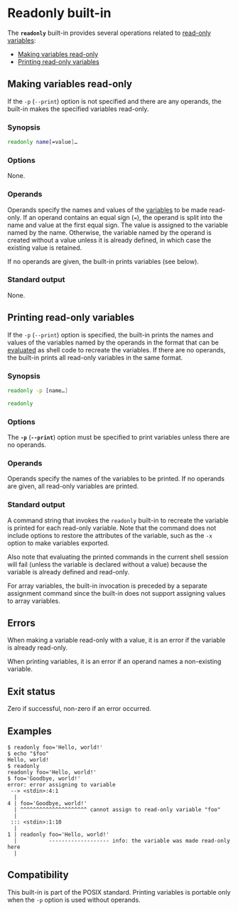 # Readonly built-in

The **`readonly`** built-in provides several operations related to [read-only variables](../language/parameters/variables.md#read-only-variables):

- [Making variables read-only](#making-variables-read-only)
- [Printing read-only variables](#printing-read-only-variables)
<!--
- [Making functions read-only](#making-functions-read-only)
- [Printing read-only functions](#printing-read-only-functions)
-->

## Making variables read-only

If the `-p` (`--print`)<!-- TODO: or `-f` (`--functions`) --> option is not specified and there are any operands, the built-in makes the specified variables read-only.

### Synopsis

```sh
readonly name[=value]…
```

### Options

None.

### Operands

Operands specify the names and values of the [variables] to be made read-only. If an operand contains an equal sign (`=`), the operand is split into the name and value at the first equal sign. The value is assigned to the variable named by the name. Otherwise, the variable named by the operand is created without a value unless it is already defined, in which case the existing value is retained.

If no operands are given, the built-in prints variables (see below).

### Standard output

None.

## Printing read-only variables

If the `-p` (`--print`) option is specified<!-- TODO: and the `-f` (`--functions`) option is not specified -->, the built-in prints the names and values of the variables named by the operands in the format that can be [evaluated](eval.md) as shell code to recreate the variables. If there are no operands<!-- TODO: and the `-f` (`--functions`) option is not specified-->, the built-in prints all read-only variables in the same format.

### Synopsis

```sh
readonly -p [name…]
```

```sh
readonly
```

### Options

The **`-p`** (**`--print`**) option must be specified to print variables unless there are no operands.

### Operands

Operands specify the names of the variables to be printed. If no operands are given, all read-only variables are printed.

### Standard output

A command string that invokes the `readonly` built-in to recreate the variable is printed for each read-only variable. Note that the command does not include options to restore the attributes of the variable, such as the `-x` option to make variables exported.

Also note that evaluating the printed commands in the current shell session will fail (unless the variable is declared without a value) because the variable is already defined and read-only.

For array variables, the built-in invocation is preceded by a separate assignment command since the built-in does not support assigning values to array variables.

<!-- TODO
## Making functions read-only

If the `-f` (`--functions`) option is specified, the built-in makes the specified functions read-only.

### Synopsis

```sh
readonly -f name…
```

### Options

The **`-f`** (**`--functions`**) option must be specified to make functions
read-only.

### Operands

Operands specify the names of the functions to be made read-only.

### Standard output

None.

## Printing read-only functions

If the `-f` (`--functions`) and `-p` (`--print`) options are specified, the built-in prints the attributes and definitions of the shell functions named by the operands in the format that can be [evaluated](crate::eval) as shell code to recreate the functions. If there are no operands and the `-f` (`--functions`) option is specified, the built-in prints all read-only functions in the same format.

### Synopsis

```sh
readonly -fp [name…]
```

```sh
readonly -f
```

### Options

The **`-f`** (**`--functions`**) and **`-p`** (**`--print`**) options must be specified to print functions. The `-p` option may be omitted if there are no operands.

### Operands

Operands specify the names of the functions to be printed. If no operands are given, all read-only functions are printed.

### Standard output

A command string of a function definition command is printed for each function, followed by a simple command invoking the `readonly` built-in to make the function read-only.

Note that executing the printed commands in the current context will fail because the function is already defined and read-only.
-->

## Errors

When making a variable read-only with a value, it is an error if the variable is already read-only.

<!-- TODO: It is an error to specify a non-existing function for making it read-only. -->

When printing variables<!-- TODO: or functions -->, it is an error if an operand names a non-existing variable<!-- TODO: or function -->.

## Exit status

Zero if successful, non-zero if an error occurred.

## Examples

```shell
$ readonly foo='Hello, world!'
$ echo "$foo"
Hello, world!
$ readonly
readonly foo='Hello, world!'
$ foo='Goodbye, world!'
error: error assigning to variable
 --> <stdin>:4:1
  |
4 | foo='Goodbye, world!'
  | ^^^^^^^^^^^^^^^^^^^^^ cannot assign to read-only variable "foo"
  |
 ::: <stdin>:1:10
  |
1 | readonly foo='Hello, world!'
  |          ------------------- info: the variable was made read-only here
  |
```

## Compatibility

This built-in is part of the POSIX standard. Printing variables is portable only when the `-p` option is used without operands. <!-- TODO: Operations on functions with the `-f` option are non-portable extensions. -->

[variables]: ../language/parameters/variables.md
